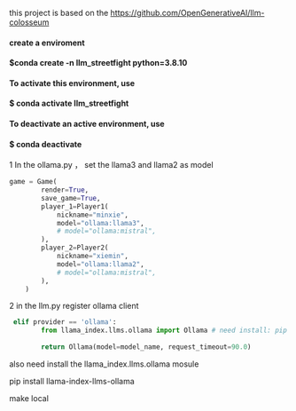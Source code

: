 this project is based on the https://github.com/OpenGenerativeAI/llm-colosseum


#### create a enviroment
#### $conda create -n  llm_streetfight python=3.8.10
#### To activate this environment, use
####     $ conda activate llm_streetfight
#### To deactivate an active environment, use
####     $ conda deactivate

1   In the ollama.py ， set the llama3 and llama2 as model

```python
game = Game(
        render=True,
        save_game=True,
        player_1=Player1(
            nickname="minxie",
            model="ollama:llama3",
            # model="ollama:mistral",
        ),
        player_2=Player2(
            nickname="xiemin",
            model="ollama:llama2",
            # model="ollama:mistral",
        ),
    )
```

2 in the llm.py register ollama client
```python
 elif provider == 'ollama':
        from llama_index.llms.ollama import Ollama # need install: pip install llama-index-llms-ollama
    
        return Ollama(model=model_name, request_timeout=90.0)
```

also need install the llama_index.llms.ollama mosule

pip install llama-index-llms-ollama

make local


